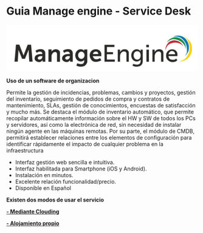 # Guia Manage engine - Service Desk
 
 ![Ejemplo](img/intro.jpg)
 
 
**Uso de un software de organizacion**

Permite la gestión de incidencias, problemas, cambios y proyectos, gestión del inventario, seguimiento de pedidos de compra y
contratos de mantenimiento, SLAs, gestión de conocimientos, encuestas de satisfacción y mucho más. Se destaca el módulo de
inventario automático, que permite recopilar automáticamente información sobre el HW y SW de todos los PCs y servidores, así
como la electrónica de red, sin necesidad de instalar ningún agente en las máquinas remotas. Por su parte, el módulo de
CMDB, permitirá establecer relaciones entre los elementos de configuración para identificar rápidamente el impacto de
cualquier problema en la infraestructura

- Interfaz gestión web sencilla e intuitiva.
- Interfaz habilitada para Smartphone (iOS y Android).
- Instalación en minutos.
- Excelente relación funcionalidad/precio.
- Disponible en Español


**Existen dos modos de usar el servicio**



**[- Mediante Clouding](clouding.md)**

**[- Alojamiento propio](/Alojamiento.md)**

